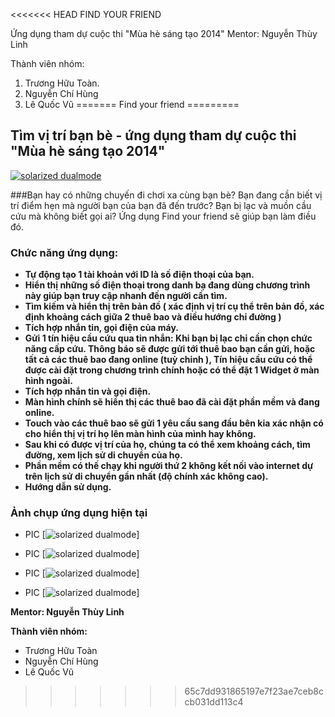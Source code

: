 <<<<<<< HEAD
FIND YOUR FRIEND

Ứng dụng tham dự cuộc thi "Mùa hè sáng tạo 2014"
Mentor: Nguyễn Thùy Linh

Thành viên nhóm:
1. Trương Hữu Toàn.
2. Nguyễn Chí Hùng
3. Lê Quốc Vũ
=======
Find your friend
=========

## Tìm vị trí bạn bè - ứng dụng tham dự cuộc thi "Mùa hè sáng tạo 2014"
[![solarized dualmode](https://raw.githubusercontent.com/vu111293/findyourfriend/master/screenshot/Screenshot_2014-06-29-22-35-51.png)](#features)


###Bạn hay có những chuyến đi chơi xa cùng bạn bè? Bạn đang cần biết vị trí điểm hẹn mà người bạn của bạn đã đến trước? Bạn bị lạc và muồn cầu cứu mà không biết gọi ai? Ứng dụng Find your friend sẽ giúp bạn làm điều đó. 
### Chức năng ứng dụng:
*  **Tự động tạo 1 tài khoản với ID là số điện thoại của bạn.**
*  **Hiển thị những số điện thoại trong danh bạ đang dùng chương trình này giúp bạn truy cập nhanh đến người cần tìm.**
*  **Tìm kiếm và hiển thị trên bản đồ ( xác định vị trí cụ thể trên bản đồ, xác định khoảng cách giữa 2 thuê bao và điều hướng chỉ đường )**
*  **Tích hợp nhắn tin, gọi điện của máy.**
*  **Gửi 1 tín hiệu cầu cứu qua tin nhắn: Khi bạn bị lạc chỉ cần chọn chức năng cấp cứu. Thông báo sẽ được gửi tới thuê bao bạn cần gửi, hoặc tất cả các thuê bao đang online (tuỳ chỉnh ), Tín hiệu cầu cứu có thể được cài đặt trong chương trình chính hoặc có thể đặt 1 Widget ở màn hình ngoài.**
*  **Tích hợp nhắn tin và gọi điện.**
*  **Màn hình chính sẽ hiển thị các thuê bao đã cài đặt phần mềm và đang online.**
*  **Touch vào các thuê bao sẽ gửi 1 yêu cầu sang đầu bên kia xác nhận có cho hiển thị vị trí họ lên màn hình của mình hay không.**
*  **Sau khi có được vị trí của họ, chúng ta có thể xem khoảng cách, tìm đường, xem lịch sử di chuyển của họ.**
*  **Phần mềm có thế chạy khi người thứ 2 không kết nối vào internet dự trên lịch sử di chuyển gần nhất (độ chính xác không cao).**
*  **Hướng dẫn sử dụng.**


### Ảnh chụp ứng dụng hiện tại


* PIC    [![solarized dualmode](https://raw.githubusercontent.com/vu111293/findyourfriend/master/screenshot/Screenshot_2014-06-29-22-36-05.png)]
    
    
* PIC  [![solarized dualmode](https://raw.githubusercontent.com/vu111293/findyourfriend/master/screenshot/Screenshot_2014-06-29-22-36-10.png)]


* PIC   [![solarized dualmode](https://raw.githubusercontent.com/vu111293/findyourfriend/master/screenshot/Screenshot_2014-06-29-22-36-53.png)]


* PIC   [![solarized dualmode](https://raw.githubusercontent.com/vu111293/findyourfriend/master/screenshot/Screenshot_2014-06-29-22-37-00.png)]


**Mentor: Nguyễn Thùy Linh**

**Thành viên nhóm:**
* Trương Hữu Toàn
* Nguyễn Chí Hùng
* Lê Quốc Vũ
>>>>>>> 65c7dd931865197e7f23ae7ceb8ccb031dd113c4
